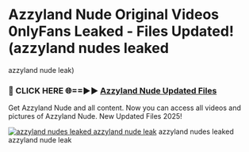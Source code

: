 # Azzyland Nude Original Videos 0nlyFans Leaked - Files Updated! (azzyland nudes leaked<br>
azzyland nude leak)

<h3>🔴 CLICK HERE 🌐==►► <a href="https://tinyurl.com/2p9ay9w9" rel="nofollow">Azzyland Nude Updated Files</a></h3>

Get Azzyland Nude and all content. Now you can access all videos and pictures of Azzyland Nude. New Updated Files 2025!

[![azzyland nudes leaked<br>
azzyland nude leak](https://i.imgur.com/KQgVmj3.gif)](https://tinyurl.com/2p9ay9w9)
azzyland nudes leaked<br>
azzyland nude leak